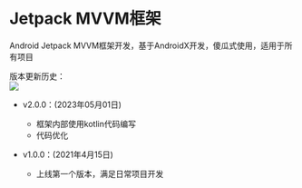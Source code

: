 # Jetpack MVVM框架
Android Jetpack MVVM框架开发，基于AndroidX开发，傻瓜式使用，适用于所有项目


版本更新历史：  
[![](https://jitpack.io/v/cl-6666/serialPort.svg)](https://jitpack.io/#cl-6666/serialPort) 

- v2.0.0：(2023年05月01日)
  - 框架内部使用kotlin代码编写  
  - 代码优化  

- v1.0.0：(2021年4月15日)
  - 上线第一个版本，满足日常项目开发  
